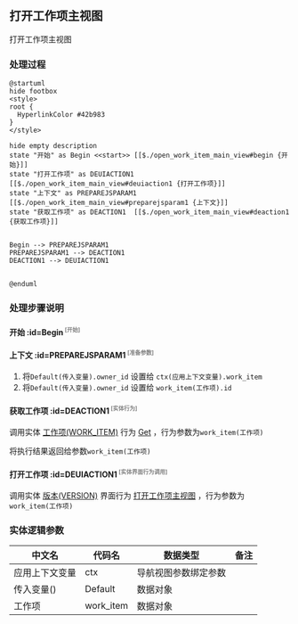## 打开工作项主视图 <!-- {docsify-ignore-all} -->

   打开工作项主视图

### 处理过程

```plantuml
@startuml
hide footbox
<style>
root {
  HyperlinkColor #42b983
}
</style>

hide empty description
state "开始" as Begin <<start>> [[$./open_work_item_main_view#begin {开始}]]
state "打开工作项" as DEUIACTION1  [[$./open_work_item_main_view#deuiaction1 {打开工作项}]]
state "上下文" as PREPAREJSPARAM1  [[$./open_work_item_main_view#preparejsparam1 {上下文}]]
state "获取工作项" as DEACTION1  [[$./open_work_item_main_view#deaction1 {获取工作项}]]


Begin --> PREPAREJSPARAM1
PREPAREJSPARAM1 --> DEACTION1
DEACTION1 --> DEUIACTION1


@enduml
```


### 处理步骤说明

#### 开始 :id=Begin<sup class="footnote-symbol"> <font color=gray size=1>[开始]</font></sup>




#### 上下文 :id=PREPAREJSPARAM1<sup class="footnote-symbol"> <font color=gray size=1>[准备参数]</font></sup>



1. 将`Default(传入变量).owner_id` 设置给  `ctx(应用上下文变量).work_item`
2. 将`Default(传入变量).owner_id` 设置给  `work_item(工作项).id`

#### 获取工作项 :id=DEACTION1<sup class="footnote-symbol"> <font color=gray size=1>[实体行为]</font></sup>



调用实体 [工作项(WORK_ITEM)](module/ProjMgmt/work_item.md) 行为 [Get](module/ProjMgmt/work_item#行为) ，行为参数为`work_item(工作项)`

将执行结果返回给参数`work_item(工作项)`

#### 打开工作项 :id=DEUIACTION1<sup class="footnote-symbol"> <font color=gray size=1>[实体界面行为调用]</font></sup>



调用实体 [版本(VERSION)](module/Base/version.md) 界面行为 [打开工作项主视图](module/Base/version#界面行为) ，行为参数为`work_item(工作项)`



### 实体逻辑参数

|    中文名   |    代码名    |  数据类型      |备注 |
| --------| --------| --------  | --------   |
|应用上下文变量|ctx|导航视图参数绑定参数||
|传入变量(<i class="fa fa-check"/></i>)|Default|数据对象||
|工作项|work_item|数据对象||
